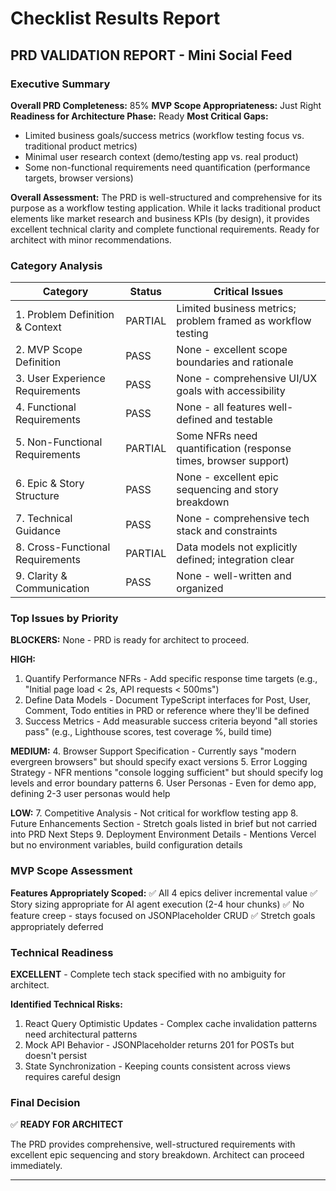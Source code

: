 # Checklist Results Report

## PRD VALIDATION REPORT - Mini Social Feed

### Executive Summary

**Overall PRD Completeness:** 85%
**MVP Scope Appropriateness:** Just Right
**Readiness for Architecture Phase:** Ready
**Most Critical Gaps:**
- Limited business goals/success metrics (workflow testing focus vs. traditional product metrics)
- Minimal user research context (demo/testing app vs. real product)
- Some non-functional requirements need quantification (performance targets, browser versions)

**Overall Assessment:** The PRD is well-structured and comprehensive for its purpose as a workflow testing application. While it lacks traditional product elements like market research and business KPIs (by design), it provides excellent technical clarity and complete functional requirements. Ready for architect with minor recommendations.

### Category Analysis

| Category                         | Status  | Critical Issues                                                 |
| -------------------------------- | ------- | --------------------------------------------------------------- |
| 1. Problem Definition & Context  | PARTIAL | Limited business metrics; problem framed as workflow testing    |
| 2. MVP Scope Definition          | PASS    | None - excellent scope boundaries and rationale                 |
| 3. User Experience Requirements  | PASS    | None - comprehensive UI/UX goals with accessibility             |
| 4. Functional Requirements       | PASS    | None - all features well-defined and testable                   |
| 5. Non-Functional Requirements   | PARTIAL | Some NFRs need quantification (response times, browser support) |
| 6. Epic & Story Structure        | PASS    | None - excellent epic sequencing and story breakdown            |
| 7. Technical Guidance            | PASS    | None - comprehensive tech stack and constraints                 |
| 8. Cross-Functional Requirements | PARTIAL | Data models not explicitly defined; integration clear           |
| 9. Clarity & Communication       | PASS    | None - well-written and organized                               |

### Top Issues by Priority

**BLOCKERS:** None - PRD is ready for architect to proceed.

**HIGH:**
1. Quantify Performance NFRs - Add specific response time targets (e.g., "Initial page load < 2s, API requests < 500ms")
2. Define Data Models - Document TypeScript interfaces for Post, User, Comment, Todo entities in PRD or reference where they'll be defined
3. Success Metrics - Add measurable success criteria beyond "all stories pass" (e.g., Lighthouse scores, test coverage %, build time)

**MEDIUM:**
4. Browser Support Specification - Currently says "modern evergreen browsers" but should specify exact versions
5. Error Logging Strategy - NFR mentions "console logging sufficient" but should specify log levels and error boundary patterns
6. User Personas - Even for demo app, defining 2-3 user personas would help

**LOW:**
7. Competitive Analysis - Not critical for workflow testing app
8. Future Enhancements Section - Stretch goals listed in brief but not carried into PRD Next Steps
9. Deployment Environment Details - Mentions Vercel but no environment variables, build configuration details

### MVP Scope Assessment

**Features Appropriately Scoped:**
✅ All 4 epics deliver incremental value
✅ Story sizing appropriate for AI agent execution (2-4 hour chunks)
✅ No feature creep - stays focused on JSONPlaceholder CRUD
✅ Stretch goals appropriately deferred

### Technical Readiness

**EXCELLENT** - Complete tech stack specified with no ambiguity for architect.

**Identified Technical Risks:**
1. React Query Optimistic Updates - Complex cache invalidation patterns need architectural patterns
2. Mock API Behavior - JSONPlaceholder returns 201 for POSTs but doesn't persist
3. State Synchronization - Keeping counts consistent across views requires careful design

### Final Decision

✅ **READY FOR ARCHITECT**

The PRD provides comprehensive, well-structured requirements with excellent epic sequencing and story breakdown. Architect can proceed immediately.

---
